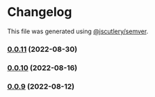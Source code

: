 # Changelog

This file was generated using [@jscutlery/semver](https://github.com/jscutlery/semver).

### [0.0.11](https://github.com/HausDAO/daohaus-monorepo/compare/tx-builder-feature@0.0.10...tx-builder-feature@0.0.11) (2022-08-30)

### [0.0.10](https://github.com/HausDAO/daohaus-monorepo/compare/tx-builder-feature@0.0.9...tx-builder-feature@0.0.10) (2022-08-16)

### [0.0.9](https://github.com/HausDAO/daohaus-monorepo/compare/tx-builder-feature@0.0.8...tx-builder-feature@0.0.9) (2022-08-12)

